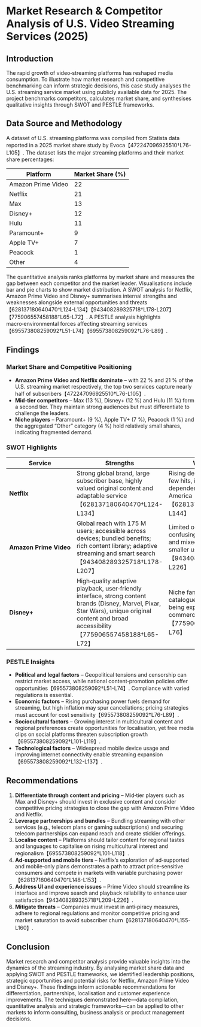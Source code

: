 # Market Research & Competitor Analysis of U.S. Video Streaming Services (2025)

## Introduction

The rapid growth of video‑streaming platforms has reshaped media consumption. To illustrate how market research and competitive benchmarking can inform strategic decisions, this case study analyses the U.S. streaming service market using publicly available data for 2025. The project benchmarks competitors, calculates market share, and synthesises qualitative insights through SWOT and PESTLE frameworks.

## Data Source and Methodology

A dataset of U.S. streaming platforms was compiled from Statista data reported in a 2025 market share study by Evoca【472247096925510†L76-L105】. The dataset lists the major streaming platforms and their market share percentages:

| Platform | Market Share (%) |
|---------|------------------|
| Amazon Prime Video | 22 |
| Netflix | 21 |
| Max | 13 |
| Disney+ | 12 |
| Hulu | 11 |
| Paramount+ | 9 |
| Apple TV+ | 7 |
| Peacock | 1 |
| Other | 4 |

The quantitative analysis ranks platforms by market share and measures the gap between each competitor and the market leader. Visualisations include bar and pie charts to show market distribution. A SWOT analysis for Netflix, Amazon Prime Video and Disney+ summarises internal strengths and weaknesses alongside external opportunities and threats【628137180640470†L124-L134】【943408289325718†L178-L207】【775906557458188†L65-L72】. A PESTLE analysis highlights macro‑environmental forces affecting streaming services【695573808259092†L51-L74】【695573808259092†L76-L89】.

## Findings

### Market Share and Competitive Positioning

- **Amazon Prime Video and Netflix dominate** – with 22 % and 21 % of the U.S. streaming market respectively, the top two services capture nearly half of subscribers【472247096925510†L76-L105】.
- **Mid‑tier competitors** – Max (13 %), Disney+ (12 %) and Hulu (11 %) form a second tier. They maintain strong audiences but must differentiate to challenge the leaders.
- **Niche players** – Paramount+ (9 %), Apple TV+ (7 %), Peacock (1 %) and the aggregated “Other” category (4 %) hold relatively small shares, indicating fragmented demand.

### SWOT Highlights

| Service | Strengths | Weaknesses | Opportunities | Threats |
|-------|----------|------------|---------------|---------|
| **Netflix** | Strong global brand, large subscriber base, highly valued original content and adaptable service【628137180640470†L124-L134】 | Rising debt, concentration on few hits, increasing prices and dependence on North America【628137180640470†L137-L144】 | Ad‑supported plans, low‑priced mobile tiers, international expansion, refreshed licensed content【628137180640470†L148-L153】 | Intense competition, regulatory restrictions, piracy, password sharing and market saturation【628137180640470†L155-L160】 |
| **Amazon Prime Video** | Global reach with 175 M users; accessible across devices; bundled benefits; rich content library; adaptive streaming and smart search【943408289325718†L178-L207】 | Limited original content, confusing interface, UI issues and mixed paid/free content; smaller user base than Netflix【943408289325718†L209-L226】 | Media acquisitions, price reductions, educational content, 5G streaming, subscriber growth and device partnerships【943408289325718†L229-L257】 | Growing competition, legal hurdles, piracy, viewer addiction and competitor price cuts【943408289325718†L262-L282】 |
| **Disney+** | High‑quality adaptive playback, user‑friendly interface, strong content brands (Disney, Marvel, Pixar, Star Wars), unique original content and broad accessibility【775906557458188†L65-L72】 | Niche family‑oriented catalogue and perceptions of being expensive or overly commercial【775906557458188†L73-L76】 | Acquisitions, price adjustments and expanded content for children and niche audiences【775906557458188†L77-L80】 | Fierce competition, parental concerns about screen time and complexity of managing Disney’s vast content portfolio【775906557458188†L81-L83】 |

### PESTLE Insights

- **Political and legal factors** – Geopolitical tensions and censorship can restrict market access, while national content‑promotion policies offer opportunities【695573808259092†L51-L74】. Compliance with varied regulations is essential.
- **Economic factors** – Rising purchasing power fuels demand for streaming, but high inflation may spur cancellations; pricing strategies must account for cost sensitivity【695573808259092†L76-L89】.
- **Sociocultural factors** – Growing interest in multicultural content and regional preferences create opportunities for localisation, yet free media clips on social platforms threaten subscription growth【695573808259092†L101-L119】.
- **Technological factors** – Widespread mobile device usage and improving internet connectivity enable streaming expansion【695573808259092†L132-L137】.

## Recommendations

1. **Differentiate through content and pricing** – Mid‑tier players such as Max and Disney+ should invest in exclusive content and consider competitive pricing strategies to close the gap with Amazon Prime Video and Netflix.
2. **Leverage partnerships and bundles** – Bundling streaming with other services (e.g., telecom plans or gaming subscriptions) and securing telecom partnerships can expand reach and create stickier offerings.
3. **Localise content** – Platforms should tailor content for regional tastes and languages to capitalise on rising multicultural interest and regionalism【695573808259092†L101-L118】.
4. **Ad‑supported and mobile tiers** – Netflix’s exploration of ad‑supported and mobile‑only plans demonstrates a path to attract price‑sensitive consumers and compete in markets with variable purchasing power【628137180640470†L148-L153】.
5. **Address UI and experience issues** – Prime Video should streamline its interface and improve search and playback reliability to enhance user satisfaction【943408289325718†L209-L226】.
6. **Mitigate threats** – Companies must invest in anti‑piracy measures, adhere to regional regulations and monitor competitive pricing and market saturation to avoid subscriber churn【628137180640470†L155-L160】.

## Conclusion

Market research and competitor analysis provide valuable insights into the dynamics of the streaming industry. By analysing market share data and applying SWOT and PESTLE frameworks, we identified leadership positions, strategic opportunities and potential risks for Netflix, Amazon Prime Video and Disney+. These findings inform actionable recommendations for differentiation, partnerships, localisation and customer experience improvements. The techniques demonstrated here—data compilation, quantitative analysis and strategic frameworks—can be applied to other markets to inform consulting, business analysis or product management decisions.
